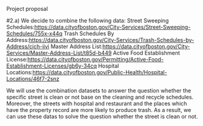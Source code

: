 Project proposal 

#2.a)
We decide to combine the following data:
  Street Sweeping Schedules:<https://data.cityofboston.gov/City-Services/Street-Sweeping-Schedules/755x-x44q>
  Trash Schedules By Address:<https://data.cityofboston.gov/City-Services/Trash-Schedules-by-Address/cich-iivi>
  Master Address List:<https://data.cityofboston.gov/City-Services/Master-Address-List/t85d-b449>
  Active Food Establishment License:<https://data.cityofboston.gov/Permitting/Active-Food-Establishment-Licenses/gb6y-34cq>
  Hospital Locations:<https://data.cityofboston.gov/Public-Health/Hospital-Locations/46f7-2snz>

We will use the combination datasets to answer the question whether the specific street is clean or not base on the cleaning and recycle schedules. Moreover, the streets with hospital and restaurant and the places which have the property record are more likely to produce trash. As a result, we can use these datas to solve the question whether the street is clean or not.


